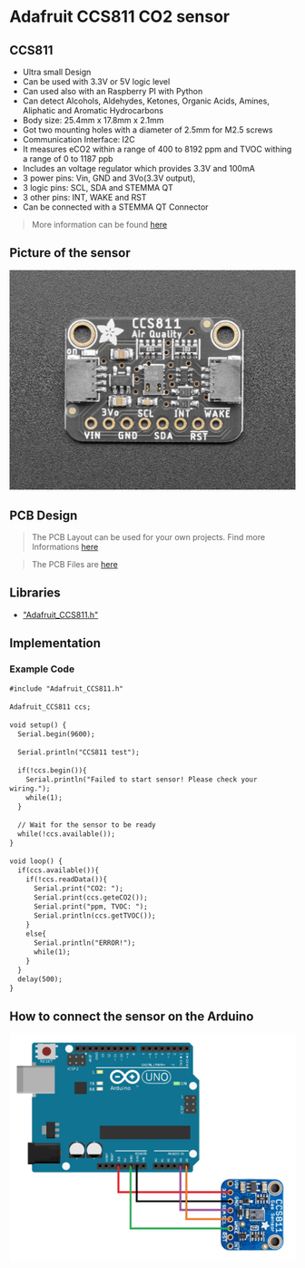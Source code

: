 # Adafruit CCS811 CO2 sensor

## CCS811

- Ultra small Design
- Can be used with 3.3V or 5V logic level
- Can used also with an Raspberry PI with Python
- Can detect Alcohols, Aldehydes, Ketones, Organic Acids, Amines, Aliphatic and Aromatic Hydrocarbons
- Body size: 25.4mm x 17.8mm x 2.1mm
- Got two mounting holes with a diameter of 2.5mm for M2.5 screws
- Communication Interface: I2C
- It measures eCO2 within a range of 400 to 8192 ppm and TVOC withing a range of 0 to 1187 ppb
- Includes an voltage regulator which provides 3.3V and 100mA
- 3 power pins: Vin, GND and 3Vo(3.3V output),
- 3 logic pins: SCL, SDA and STEMMA QT
- 3 other pins: INT, WAKE and RST
- Can be connected with a STEMMA QT Connector
> More information can be found [here](https://learn.adafruit.com/adafruit-ccs811-air-quality-sensor?view=all)

## Picture of the sensor

![picture](CCS811.jpg)

## PCB Design
> The PCB Layout can be used for your own projects. Find more Informations [here](https://creativecommons.org/licenses/by-sa/3.0/)

> The PCB Files are [here](https://github.com/adafruit/Adafruit-CCS811-Breakout-PCB/tree/master)

## Libraries

- ["Adafruit_CCS811.h"](https://github.com/adafruit/Adafruit_CCS811)

## Implementation

### Example Code
```
#include "Adafruit_CCS811.h"

Adafruit_CCS811 ccs;

void setup() {
  Serial.begin(9600);

  Serial.println("CCS811 test");

  if(!ccs.begin()){
    Serial.println("Failed to start sensor! Please check your wiring.");
    while(1);
  }

  // Wait for the sensor to be ready
  while(!ccs.available());
}

void loop() {
  if(ccs.available()){
    if(!ccs.readData()){
      Serial.print("CO2: ");
      Serial.print(ccs.geteCO2());
      Serial.print("ppm, TVOC: ");
      Serial.println(ccs.getTVOC());
    }
    else{
      Serial.println("ERROR!");
      while(1);
    }
  }
  delay(500);
}
```
## How to connect the sensor on the Arduino

![CCS881 circuit](CCS811_circuit.jpg)